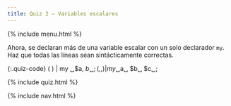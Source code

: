 ```yaml
---
title: Quiz 2 — Variables escalares
---
```


{% include menu.html %}

Ahora, se declaran más de una variable escalar con un solo declarador `my`. Haz que todas las líneas sean sintácticamente correctas.

{:.quiz-code}
( ) | my ␣$a, $b␣;
( , , ) | my ␣$a␣ $b␣ $c␣;

{% include quiz.html %}

{% include nav.html %}
